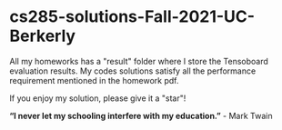 # cs285-solutions-Fall-2021-UC-Berkerly

All my homeworks has a "result" folder where I store the Tensoboard evaluation results.
My codes solutions satisfy all the performance requirement mentioned in the homework pdf.

If you enjoy my solution, please give it a "star"!

<b>“I never let my schooling interfere with my education.”</b> - Mark Twain
